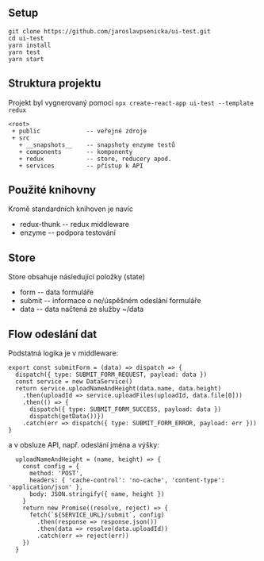 ## Setup
```
git clone https://github.com/jaroslavpsenicka/ui-test.git
cd ui-test
yarn install
yarn test
yarn start
```
## Struktura projektu
Projekt byl vygnerovaný pomocí `npx create-react-app ui-test --template redux`
```
<root>
 + public             -- veřejné zdroje
 + src                
   + __snapshots__    -- snapshoty enzyme testů
   + components       -- komponenty
   + redux            -- store, reducery apod.
   + services         -- přístup k API
```
## Použité knihovny
Kromě standardních knihoven je navíc
* redux-thunk -- redux middleware
* enzyme -- podpora testování

## Store
Store obsahuje následující položky (state)
* form -- data formuláře
* submit -- informace o ne/úspěšném odeslání formuláře 
* data -- data načtená ze služby ~/data

## Flow odeslání dat 
Podstatná logika je v middleware:
```
export const submitForm = (data) => dispatch => {
  dispatch({ type: SUBMIT_FORM_REQUEST, payload: data })
  const service = new DataService()
  return service.uploadNameAndHeight(data.name, data.height)
    .then(uploadId => service.uploadFiles(uploadId, data.file[0]))
    .then(() => {
      dispatch({ type: SUBMIT_FORM_SUCCESS, payload: data })
      dispatch(getData())})
    .catch(err => dispatch({ type: SUBMIT_FORM_ERROR, payload: err }))
}
```
a v obsluze API, např. odeslání jména a výšky:
```
  uploadNameAndHeight = (name, height) => {
    const config = {
      method: 'POST',
      headers: { 'cache-control': 'no-cache', 'content-type': 'application/json' },
      body: JSON.stringify({ name, height })
    }
    return new Promise((resolve, reject) => {
      fetch(`${SERVICE_URL}/submit`, config)
        .then(response => response.json())
        .then(data => resolve(data.uploadId))
        .catch(err => reject(err))
    })
  }
```
   